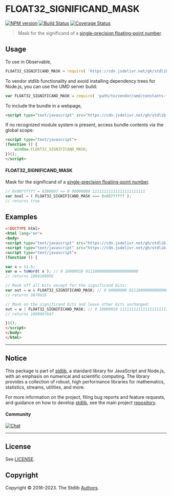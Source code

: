 <!--

@license Apache-2.0

Copyright (c) 2022 The Stdlib Authors.

Licensed under the Apache License, Version 2.0 (the "License");
you may not use this file except in compliance with the License.
You may obtain a copy of the License at

   http://www.apache.org/licenses/LICENSE-2.0

Unless required by applicable law or agreed to in writing, software
distributed under the License is distributed on an "AS IS" BASIS,
WITHOUT WARRANTIES OR CONDITIONS OF ANY KIND, either express or implied.
See the License for the specific language governing permissions and
limitations under the License.

-->

# FLOAT32_SIGNIFICAND_MASK

[![NPM version][npm-image]][npm-url] [![Build Status][test-image]][test-url] [![Coverage Status][coverage-image]][coverage-url] <!-- [![dependencies][dependencies-image]][dependencies-url] -->

> Mask for the significand of a [single-precision floating-point number][ieee754].



<section class="usage">

## Usage

<!-- eslint-disable id-length -->

To use in Observable,

```javascript
FLOAT32_SIGNIFICAND_MASK = require( 'https://cdn.jsdelivr.net/gh/stdlib-js/constants-float32-significand-mask@umd/browser.js' )
```

To vendor stdlib functionality and avoid installing dependency trees for Node.js, you can use the UMD server build:

```javascript
var FLOAT32_SIGNIFICAND_MASK = require( 'path/to/vendor/umd/constants-float32-significand-mask/index.js' )
```

To include the bundle in a webpage,

```html
<script type="text/javascript" src="https://cdn.jsdelivr.net/gh/stdlib-js/constants-float32-significand-mask@umd/browser.js"></script>
```

If no recognized module system is present, access bundle contents via the global scope:

```html
<script type="text/javascript">
(function () {
    window.FLOAT32_SIGNIFICAND_MASK;
})();
</script>
```

#### FLOAT32_SIGNIFICAND_MASK

Mask for the significand of a [single-precision floating-point number][ieee754].

<!-- eslint-disable id-length -->

```javascript
// 0x007fffff = 8388607 => 0 00000000 11111111111111111111111
var bool = ( FLOAT32_SIGNIFICAND_MASK === 0x007fffff );
// returns true
```

</section>

<!-- /.usage -->

<section class="notes">

</section>

<!-- /.notes -->

<section class="examples">

## Examples

<!-- eslint no-undef: "error" -->

```html
<!DOCTYPE html>
<html lang="en">
<body>
<script type="text/javascript" src="https://cdn.jsdelivr.net/gh/stdlib-js/number-float32-base-to-word@umd/browser.js"></script>
<script type="text/javascript" src="https://cdn.jsdelivr.net/gh/stdlib-js/constants-float32-significand-mask@umd/browser.js"></script>
<script type="text/javascript">
(function () {

var x = 11.5;
var w = toWord( x ); // 0 10000010 01110000000000000000000
// returns 1094189056

// Mask off all bits except for the significand bits:
var out = w & FLOAT32_SIGNIFICAND_MASK; // 0 00000000 01110000000000000000000
// returns 3670016

// Mask on the significand bits and leave other bits unchanged:
out = w | FLOAT32_SIGNIFICAND_MASK; // 0 10000010 11111111111111111111111
// returns 1098907647

})();
</script>
</body>
</html>
```

</section>

<!-- /.examples -->

<!-- C interface documentation. -->



<!-- Section for related `stdlib` packages. Do not manually edit this section, as it is automatically populated. -->

<section class="related">

</section>

<!-- /.related -->

<!-- Section for all links. Make sure to keep an empty line after the `section` element and another before the `/section` close. -->


<section class="main-repo" >

* * *

## Notice

This package is part of [stdlib][stdlib], a standard library for JavaScript and Node.js, with an emphasis on numerical and scientific computing. The library provides a collection of robust, high performance libraries for mathematics, statistics, streams, utilities, and more.

For more information on the project, filing bug reports and feature requests, and guidance on how to develop [stdlib][stdlib], see the main project [repository][stdlib].

#### Community

[![Chat][chat-image]][chat-url]

---

## License

See [LICENSE][stdlib-license].


## Copyright

Copyright &copy; 2016-2023. The Stdlib [Authors][stdlib-authors].

</section>

<!-- /.stdlib -->

<!-- Section for all links. Make sure to keep an empty line after the `section` element and another before the `/section` close. -->

<section class="links">

[npm-image]: http://img.shields.io/npm/v/@stdlib/constants-float32-significand-mask.svg
[npm-url]: https://npmjs.org/package/@stdlib/constants-float32-significand-mask

[test-image]: https://github.com/stdlib-js/constants-float32-significand-mask/actions/workflows/test.yml/badge.svg?branch=main
[test-url]: https://github.com/stdlib-js/constants-float32-significand-mask/actions/workflows/test.yml?query=branch:main

[coverage-image]: https://img.shields.io/codecov/c/github/stdlib-js/constants-float32-significand-mask/main.svg
[coverage-url]: https://codecov.io/github/stdlib-js/constants-float32-significand-mask?branch=main

<!--

[dependencies-image]: https://img.shields.io/david/stdlib-js/constants-float32-significand-mask.svg
[dependencies-url]: https://david-dm.org/stdlib-js/constants-float32-significand-mask/main

-->

[chat-image]: https://img.shields.io/gitter/room/stdlib-js/stdlib.svg
[chat-url]: https://app.gitter.im/#/room/#stdlib-js_stdlib:gitter.im

[stdlib]: https://github.com/stdlib-js/stdlib

[stdlib-authors]: https://github.com/stdlib-js/stdlib/graphs/contributors

[umd]: https://github.com/umdjs/umd
[es-module]: https://developer.mozilla.org/en-US/docs/Web/JavaScript/Guide/Modules

[deno-url]: https://github.com/stdlib-js/constants-float32-significand-mask/tree/deno
[umd-url]: https://github.com/stdlib-js/constants-float32-significand-mask/tree/umd
[esm-url]: https://github.com/stdlib-js/constants-float32-significand-mask/tree/esm
[branches-url]: https://github.com/stdlib-js/constants-float32-significand-mask/blob/main/branches.md

[stdlib-license]: https://raw.githubusercontent.com/stdlib-js/constants-float32-significand-mask/main/LICENSE

[ieee754]: https://en.wikipedia.org/wiki/IEEE_754-1985

</section>

<!-- /.links -->
